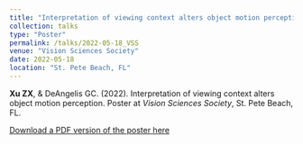 ```yaml
---
title: "Interpretation of viewing context alters object motion perception"
collection: talks
type: "Poster"
permalink: /talks/2022-05-18_VSS
venue: "Vision Sciences Society"
date: 2022-05-18
location: "St. Pete Beach, FL"
---
```


**Xu ZX**, & DeAngelis GC. (2022). Interpretation of viewing context alters object motion perception. Poster at *Vision Sciences Society*, St. Pete Beach, FL.

[Download a PDF version of the poster here](https://github.com/ZhexinXu/zhexinxu.github.io/files/8749536/BrianXu_Psychophysics_VSS2022_Poster.pdf)
